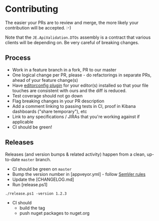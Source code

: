 # Contributing

The easier your PRs are to review and merge, the more likely your contribution will be accepted. :-)

Note that the `JE.ApiValidation.DTOs` assembly is a contract that various clients will be depending on. Be very careful of breaking changes.

## Process
* Work in a feature branch in a fork, PR to our master
* One logical change per PR, please - do refactorings in separate PRs, ahead of your feature change(s)
* Have [editorconfig plugin](http://editorconfig.org) for your editor(s) installed so that your file touches are consistent with ours and the diff is reduced.
* Test coverage should not go down
* Flag breaking changes in your PR description
* Add a comment linking to passing tests in CI, proof in Kibana dashboards ("share temporary"), etc
* Link to any specifications / JIRAs that you're working against if applicable
* CI should be green!

## Releases

Releases (and version bumps & related activity) happen from a clean, up-to-date `master` branch.

* CI should be green on `master`
* Bump the version number in [appveyor.yml] - follow [SemVer rules](http://semver.org)
* Update the [CHANGELOG.md]
* Run [release.ps1]
```shell
./release.ps1 -version 1.2.3
```
* CI should
  * build the tag
  * push nuget packages to nuget.org
